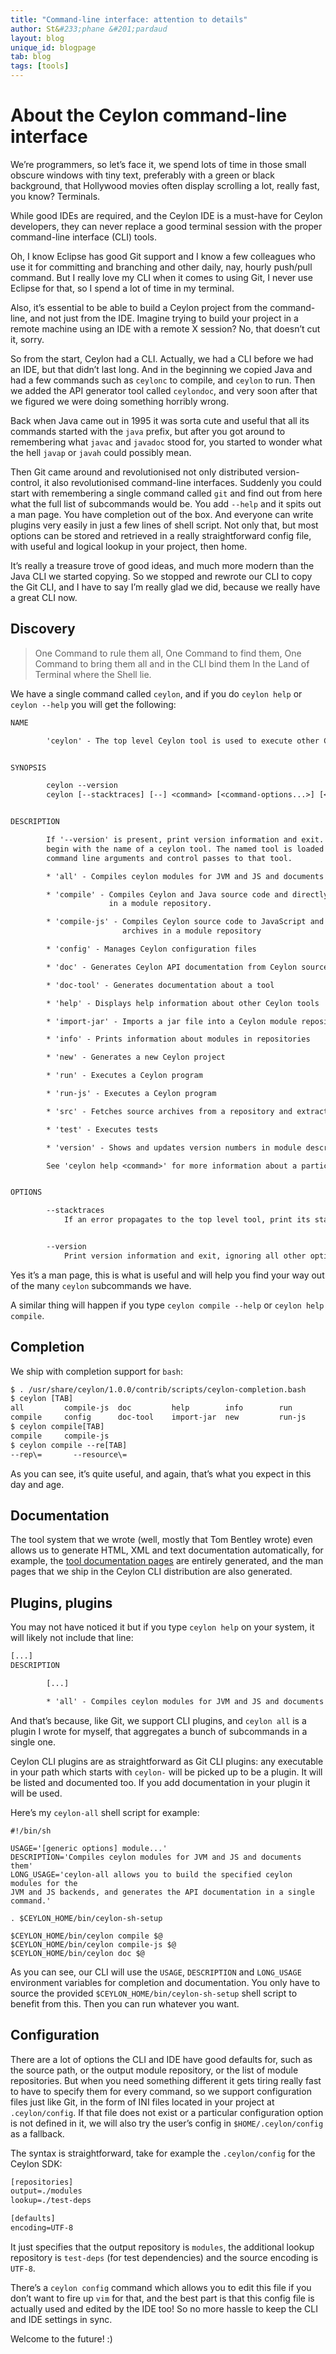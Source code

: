 ```yaml
---
title: "Command-line interface: attention to details"
author: St&#233;phane &#201;pardaud
layout: blog
unique_id: blogpage
tab: blog
tags: [tools]
---
```


# About the Ceylon command-line interface

We’re programmers, so let’s face it, we spend lots of time in those small obscure windows with tiny text, preferably
with a green or black background, that Hollywood movies often display scrolling a lot, really fast, you know? Terminals.

While good IDEs are required, and the Ceylon IDE is a must-have for Ceylon developers, they can never replace a good
terminal session with the proper command-line interface (CLI) tools.

Oh, I know Eclipse has good Git support and I know a few colleagues who use it for committing and branching and other
daily, nay, hourly push/pull command. But I really love my CLI when it comes to using Git, I never use Eclipse for that,
so I spend a lot of time in my terminal.

Also, it’s essential to be able to build a Ceylon project from the command-line, and not just from the IDE. Imagine trying
to build your project in a remote machine using an IDE with a remote X session? No, that doesn’t cut it, sorry.

So from the start, Ceylon had a CLI. Actually, we had a CLI before we had an IDE, but that didn’t last long. And in the
beginning we copied Java and had a few commands such as `ceylonc` to compile, and `ceylon` to run. Then we added the API
generator tool called `ceylondoc`, and very soon after that we figured we were doing something horribly wrong.

Back when Java came out in 1995 it was sorta cute and useful that all its commands started with the `java` prefix, but
after you got around to remembering what `javac` and `javadoc` stood for, you started to wonder what the hell `javap`
or `javah` could possibly mean.

Then Git came around and revolutionised not only distributed version-control, it also revolutionised command-line
interfaces. Suddenly you could start with remembering a single command called `git` and find out from here what
the full list of subcommands would be. You add `--help` and it spits out a man page. You have completion out of the
box. And everyone can write plugins very easily in just a few lines of shell script. Not only that, but most options
can be stored and retrieved in a really straightforward config file, with useful and logical lookup in your project,
then home.

It’s really a treasure trove of good ideas, and much more modern than the Java CLI we started copying. So we stopped
and rewrote our CLI to copy the Git CLI, and I have to say I’m really glad we did, because we really have a great CLI
now.

## Discovery

> One Command to rule them all, One Command to find them,
> One Command to bring them all and in the CLI bind them
> In the Land of Terminal where the Shell lie.

We have a single command called `ceylon`, and if you do `ceylon help` or `ceylon --help` you will get the following:

<!-- try: -->
```txt
NAME

        'ceylon' - The top level Ceylon tool is used to execute other Ceylon tools


SYNOPSIS

        ceylon --version
        ceylon [--stacktraces] [--] <command> [<command‑options...>] [<command‑args...>]


DESCRIPTION

        If '--version' is present, print version information and exit. Otherwise '<tool-arguments>' should 
        begin with the name of a ceylon tool. The named tool is loaded and configured with the remaining
        command line arguments and control passes to that tool.

        * 'all' - Compiles ceylon modules for JVM and JS and documents them

        * 'compile' - Compiles Ceylon and Java source code and directly produces module and source archives 
                      in a module repository.

        * 'compile-js' - Compiles Ceylon source code to JavaScript and directly produces module and source 
                         archives in a module repository

        * 'config' - Manages Ceylon configuration files

        * 'doc' - Generates Ceylon API documentation from Ceylon source files

        * 'doc-tool' - Generates documentation about a tool

        * 'help' - Displays help information about other Ceylon tools

        * 'import-jar' - Imports a jar file into a Ceylon module repository

        * 'info' - Prints information about modules in repositories

        * 'new' - Generates a new Ceylon project

        * 'run' - Executes a Ceylon program

        * 'run-js' - Executes a Ceylon program

        * 'src' - Fetches source archives from a repository and extracts their contents into a source directory

        * 'test' - Executes tests

        * 'version' - Shows and updates version numbers in module descriptors

        See 'ceylon help <command>' for more information about a particular subcommand.


OPTIONS

        --stacktraces
            If an error propagates to the top level tool, print its stack trace.


        --version
            Print version information and exit, ignoring all other options and arguments.
```

Yes it’s a man page, this is what is useful and will help you find your way out of the many `ceylon` subcommands we
have.

A similar thing will happen if you type `ceylon compile --help` or `ceylon help compile`.

## Completion

We ship with completion support for `bash`:

<!-- try: -->
```txt
$ . /usr/share/ceylon/1.0.0/contrib/scripts/ceylon-completion.bash 
$ ceylon [TAB]
all         compile-js  doc         help        info        run         src         version     
compile     config      doc-tool    import-jar  new         run-js      test        
$ ceylon compile[TAB]
compile     compile-js  
$ ceylon compile --re[TAB]
--rep\=       --resource\=  
```

As you can see, it’s quite useful, and again, that’s what you expect in this day and age.

## Documentation

The tool system that we wrote (well, mostly that Tom Bentley wrote) even allows us to generate HTML, XML and text
documentation automatically, for example, the [tool documentation pages](/documentation/current/reference/tool/ceylon/subcommands)
are entirely generated, and the man pages that we ship in the Ceylon CLI distribution are also generated.

## Plugins, plugins

You may not have noticed it but if you type `ceylon help` on your system, it will likely not include that line:

<!-- try: -->
```txt
[...]
DESCRIPTION

        [...]

        * 'all' - Compiles ceylon modules for JVM and JS and documents them
```

And that’s because, like Git, we support CLI plugins, and `ceylon all` is a plugin I wrote for myself, that
aggregates a bunch of subcommands in a single one.

Ceylon CLI plugins are as straightforward as Git CLI plugins: any executable in your path which starts with `ceylon-`
will be picked up to be a plugin. It will be listed and documented too. If you add documentation in your plugin
it will be used.

Here’s my `ceylon-all` shell script for example:

<!-- try: -->
```shell
#!/bin/sh

USAGE='[generic options] module...'
DESCRIPTION='Compiles ceylon modules for JVM and JS and documents them'
LONG_USAGE='ceylon-all allows you to build the specified ceylon modules for the
JVM and JS backends, and generates the API documentation in a single command.'

. $CEYLON_HOME/bin/ceylon-sh-setup

$CEYLON_HOME/bin/ceylon compile $@
$CEYLON_HOME/bin/ceylon compile-js $@
$CEYLON_HOME/bin/ceylon doc $@
```

As you can see, our CLI will use the `USAGE`, `DESCRIPTION` and `LONG_USAGE` environment variables for completion
and documentation. You only have to source the provided `$CEYLON_HOME/bin/ceylon-sh-setup` shell script to benefit
from this. Then you can run whatever you want.

## Configuration

There are a lot of options the CLI and IDE have good defaults for, such as the source path, or the output module
repository, or the list of module repositories. But when you need something different it gets tiring really fast
to have to specify them for every command, so we support configuration files just like Git, in the form of INI
files located in your project at `.ceylon/config`. If that file does not exist or a particular configuration
option is not defined in it, we will also try the user’s config in `$HOME/.ceylon/config` as a fallback.

The syntax is straightforward, take for example the `.ceylon/config` for the Ceylon SDK:

<!-- try: -->
```txt
[repositories]
output=./modules
lookup=./test-deps

[defaults]
encoding=UTF-8
```

It just specifies that the output repository is `modules`, the additional lookup repository is `test-deps`
(for test dependencies) and the source encoding is `UTF-8`.

There’s a `ceylon config` command which allows you to edit this file if you don’t want to fire up `vim` for
that, and the best part is that this config file is actually used and edited by the IDE too! So no more
hassle to keep the CLI and IDE settings in sync.

Welcome to the future! :)
